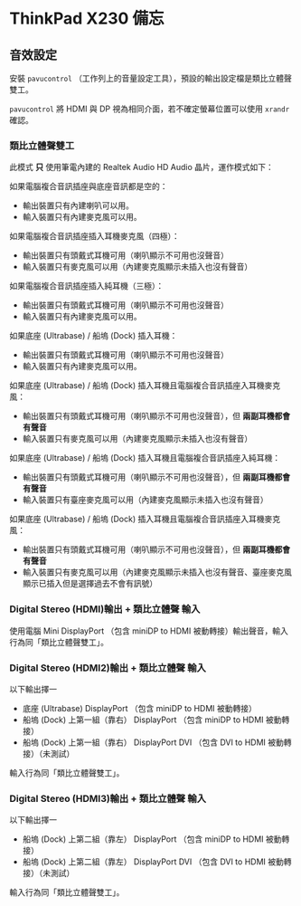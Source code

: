 # ThinkPad X230 備忘

## 音效設定

安裝 `pavucontrol` （工作列上的音量設定工具），預設的輸出設定檔是類比立體聲雙工。

`pavucontrol` 將 HDMI 與 DP 視為相同介面，若不確定螢幕位置可以使用 `xrandr` 確認。

### 類比立體聲雙工

此模式 **只** 使用筆電內建的 Realtek Audio HD Audio 晶片，運作模式如下：

如果電腦複合音訊插座與底座音訊都是空的：
- 輸出裝置只有內建喇叭可以用。
- 輸入裝置只有內建麥克風可以用。

如果電腦複合音訊插座插入耳機麥克風（四極）：
- 輸出裝置只有頭戴式耳機可用（喇叭顯示不可用也沒聲音）
- 輸入裝置只有麥克風可以用（內建麥克風顯示未插入也沒有聲音）

如果電腦複合音訊插座插入純耳機（三極）：
- 輸出裝置只有頭戴式耳機可用（喇叭顯示不可用也沒聲音）
- 輸入裝置只有內建麥克風可以用。

如果底座 (Ultrabase) / 船塢 (Dock) 插入耳機：
- 輸出裝置只有頭戴式耳機可用（喇叭顯示不可用也沒聲音）
- 輸入裝置只有內建麥克風可以用。

如果底座 (Ultrabase) / 船塢 (Dock) 插入耳機且電腦複合音訊插座入耳機麥克風：
- 輸出裝置只有頭戴式耳機可用（喇叭顯示不可用也沒聲音），但 **兩副耳機都會有聲音**
- 輸入裝置只有麥克風可以用（內建麥克風顯示未插入也沒有聲音）

如果底座 (Ultrabase) / 船塢 (Dock) 插入耳機且電腦複合音訊插座入純耳機：
- 輸出裝置只有頭戴式耳機可用（喇叭顯示不可用也沒聲音），但 **兩副耳機都會有聲音**
- 輸入裝置只有臺座麥克風可以用（內建麥克風顯示未插入也沒有聲音）

如果底座 (Ultrabase) / 船塢 (Dock) 插入耳機且電腦複合音訊插座入耳機麥克風：
- 輸出裝置只有頭戴式耳機可用（喇叭顯示不可用也沒聲音），但 **兩副耳機都會有聲音**
- 輸入裝置只有麥克風可以用（內建麥克風顯示未插入也沒有聲音、臺座麥克風顯示已插入但是選擇過去不會有訊號）

### Digital Stereo (HDMI)輸出 + 類比立體聲 輸入

使用電腦 Mini DisplayPort （包含 miniDP to HDMI 被動轉接）輸出聲音，輸入行為同「類比立體聲雙工」。

### Digital Stereo (HDMI2)輸出 + 類比立體聲 輸入

以下輸出擇一
- 底座 (Ultrabase) DisplayPort （包含 miniDP to HDMI 被動轉接）
- 船塢 (Dock) 上第一組（靠右） DisplayPort （包含 miniDP to HDMI 被動轉接）
- 船塢 (Dock) 上第一組（靠右） DisplayPort DVI （包含 DVI to HDMI 被動轉接）（未測試）

輸入行為同「類比立體聲雙工」。

### Digital Stereo (HDMI3)輸出 + 類比立體聲 輸入

以下輸出擇一
- 船塢 (Dock) 上第二組（靠左） DisplayPort （包含 miniDP to HDMI 被動轉接）
- 船塢 (Dock) 上第二組（靠左） DisplayPort DVI （包含 DVI to HDMI 被動轉接）（未測試）

輸入行為同「類比立體聲雙工」。
